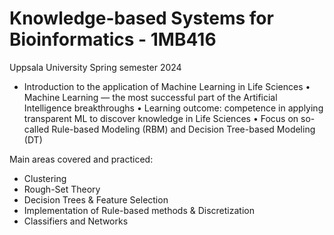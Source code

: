 # Knowledge-based Systems for Bioinformatics - 1MB416
Uppsala University
Spring semester 2024

* Introduction to the application of Machine Learning in Life Sciences
• Machine Learning — the most successful part of the Artificial Intelligence breakthroughs
• Learning outcome: competence in applying transparent ML to discover knowledge in Life Sciences
• Focus on so-called Rule-based Modeling (RBM) and Decision Tree-based Modeling (DT)

Main areas covered and practiced:

* Clustering
* Rough-Set Theory
* Decision Trees & Feature Selection
* Implementation of Rule-based methods & Discretization
* Classifiers and Networks
